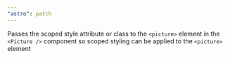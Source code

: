 ```yaml
---
"astro": patch
---
```


Passes the scoped style attribute or class to the `<picture>` element in the `<Picture />` component so scoped styling can be applied to the `<picture>` element
